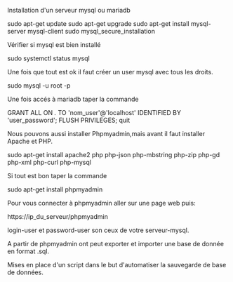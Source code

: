 Installation d'un serveur mysql ou mariadb

sudo apt-get update 
sudo apt-get upgrade
sudo apt-get install mysql-server mysql-client
sudo mysql_secure_installation

Vérifier si mysql est bien installé

sudo systemctl status mysql

Une fois que tout est ok il faut créer un user mysql avec tous les droits.

sudo mysql -u root -p

Une fois accés à mariadb taper la commande

GRANT ALL ON *.* TO 'nom_user'@'localhost' IDENTIFIED BY 'user_password';
FLUSH PRIVILEGES;
quit

Nous pouvons aussi installer Phpmyadmin,mais avant il faut installer Apache et PHP.

sudo apt-get install apache2 php php-json php-mbstring php-zip php-gd php-xml php-curl php-mysql

Si tout est bon taper la commande

sudo apt-get install phpmyadmin

Pour vous connecter à phpmyadmin aller sur une page web puis:

https://ip_du_serveur/phpmyadmin

login-user et password-user son ceux de votre serveur-mysql.

A partir de phpmyadmin ont peut exporter et importer une base de donnée en format .sql.

Mises en place d'un script dans le but d'automatiser la sauvegarde de base de données.

